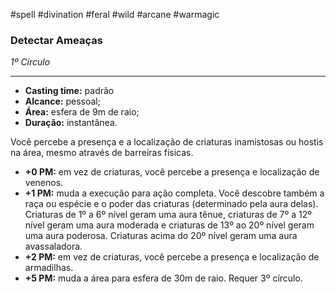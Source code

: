 #spell #divination #feral #wild #arcane #warmagic 
### Detectar Ameaças
*1º Círculo*
___
- **Casting time:** padrão
- **Alcance:** pessoal;
- **Área:** esfera de 9m de raio;
- **Duração:** instantânea.

Você percebe a presença e a localização de criaturas inamistosas ou hostis na área, mesmo através de barreiras físicas.

- **+0 PM:** em vez de criaturas, você percebe a presença e localização de venenos.
- **+1 PM:** muda a execução para ação completa. Você descobre também a raça ou espécie e o poder das criaturas (determinado pela aura delas). Criaturas de 1º a 6º nível geram uma aura tênue, criaturas de 7º a 12º nível geram uma aura moderada e criaturas de 13º ao 20º nível geram uma aura poderosa. Criaturas acima do 20º nível geram uma aura avassaladora.
- **+2 PM:** em vez de criaturas, você percebe a presença e localização de armadilhas.
- **+5 PM:** muda a área para esfera de 30m de raio. Requer 3º círculo.